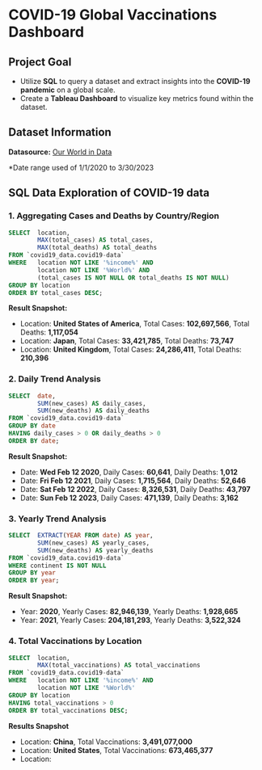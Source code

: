 # COVID-19 Global Vaccinations Dashboard

## Project Goal

- Utilize **SQL** to query a dataset and extract insights into the **COVID-19 pandemic** on a global scale.
- Create a **Tableau Dashboard** to visualize key metrics found within the dataset.

## Dataset Information

**Datasource:** [Our World in Data](https://ourworldindata.org/coronavirus)

*Date range used of 1/1/2020 to 3/30/2023

## SQL Data Exploration of COVID-19 data

### 1. Aggregating Cases and Deaths by Country/Region

~~~~sql
SELECT 	location, 
		MAX(total_cases) AS total_cases, 
        MAX(total_deaths) AS total_deaths 
FROM `covid19_data.covid19-data` 
WHERE 	location NOT LIKE '%income%' AND 
		location NOT LIKE '%World%' AND 
        (total_cases IS NOT NULL OR total_deaths IS NOT NULL) 
GROUP BY location 
ORDER BY total_cases DESC;
~~~~

**Result Snapshot:**

- Location: **United States of America**, Total Cases: **102,697,566**, Total Deaths: **1,117,054**
- Location: **Japan**, Total Cases: **33,421,785**, Total Deaths: **73,747**
- Location: **United Kingdom**, Total Cases: **24,286,411**, Total Deaths: **210,396**

### 2. Daily Trend Analysis

~~~~sql
SELECT 	date, 
		SUM(new_cases) AS daily_cases, 
    	SUM(new_deaths) AS daily_deaths 
FROM `covid19_data.covid19-data` 
GROUP BY date  
HAVING daily_cases > 0 OR daily_deaths > 0 
ORDER BY date;
~~~~

**Result Snapshot:**

- Date: **Wed Feb 12 2020**, Daily Cases: **60,641**, Daily Deaths: **1,012**
- Date: **Fri Feb 12 2021**, Daily Cases: **1,715,564**, Daily Deaths: **52,646**
- Date: **Sat Feb 12 2022**, Daily Cases: **8,326,531**, Daily Deaths: **43,797**
- Date: **Sun Feb 12 2023**, Daily Cases: **471,139**, Daily Deaths: **3,162**

### 3. Yearly Trend Analysis

~~~~sql
SELECT 	EXTRACT(YEAR FROM date) AS year, 
		SUM(new_cases) AS yearly_cases, 
        SUM(new_deaths) AS yearly_deaths 
FROM `covid19_data.covid19-data` 
WHERE continent IS NOT NULL 
GROUP BY year 
ORDER BY year;
~~~~

**Result Snapshot:**

- Year: **2020**, Yearly Cases: **82,946,139**, Yearly Deaths: **1,928,665**
- Year: **2021**, Yearly Cases: **204,181,293**, Yearly Deaths: **3,522,324**

### 4. Total Vaccinations by Location

~~~~sql
SELECT 	location, 
		MAX(total_vaccinations) AS total_vaccinations 
FROM `covid19_data.covid19-data` 
WHERE 	location NOT LIKE '%income%' AND 
		location NOT LIKE '%World%' 
GROUP BY location 
HAVING total_vaccinations > 0 
ORDER BY total_vaccinations DESC;
~~~~

**Results Snapshot**

- Location: **China**, Total Vaccinations: **3,491,077,000**
- Location: **United States**, Total Vaccinations: **673,465,377**
- Location: 